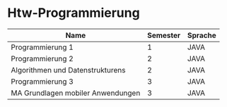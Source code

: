 # Htw-Programmierung

| Name        | Semester        | Sprache        |
| ------------- | ------------ | ------------|        
| Programmierung 1      | 1 | JAVA        |
| Programmierung 2      | 2 |   JAVA        |
| Algorithmen und Datenstrukturens | 2 |   JAVA        |
| Programmierung 3 | 3 |   JAVA        |
| MA Grundlagen mobiler Anwendungen | 3 |   JAVA        |
